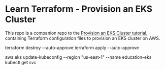 # Learn Terraform - Provision an EKS Cluster

This repo is a companion repo to the [Provision an EKS Cluster tutorial](https://developer.hashicorp.com/terraform/tutorials/kubernetes/eks), containing
Terraform configuration files to provision an EKS cluster on AWS.

terraform destroy --auto-approve
terraform apply --auto-approve

aws eks update-kubeconfig --region "us-east-1" --name education-eks
kubectl get svc